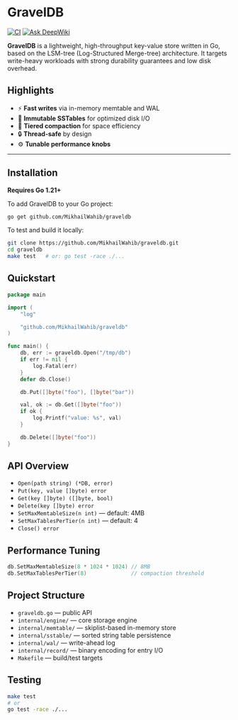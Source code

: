 # GravelDB
[![CI](https://github.com/MikhailWahib/graveldb/actions/workflows/ci.yml/badge.svg)](https://github.com/MikhailWahib/graveldb/actions/workflows/ci.yml) [![Ask DeepWiki](https://deepwiki.com/badge.svg)](https://deepwiki.com/MikhailWahib/graveldb)

**GravelDB** is a lightweight, high-throughput key-value store written in Go, based on the LSM-tree (Log-Structured Merge-tree) architecture. It targets write-heavy workloads with strong durability guarantees and low disk overhead.

## Highlights

- ⚡ **Fast writes** via in-memory memtable and WAL  
- 🧱 **Immutable SSTables** for optimized disk I/O  
- 🔄 **Tiered compaction** for space efficiency  
- 🔒 **Thread-safe** by design  
- ⚙️ **Tunable performance knobs**  
---

## Installation

**Requires Go 1.21+**

To add GravelDB to your Go project:

```sh
go get github.com/MikhailWahib/graveldb
````

To test and build it locally:

```sh
git clone https://github.com/MikhailWahib/graveldb.git
cd graveldb
make test   # or: go test -race ./...
```

## Quickstart

```go
package main

import (
	"log"

	"github.com/MikhailWahib/graveldb"
)

func main() {
	db, err := graveldb.Open("/tmp/db")
	if err != nil {
		log.Fatal(err)
	}
	defer db.Close()

	db.Put([]byte("foo"), []byte("bar"))

	val, ok := db.Get([]byte("foo"))
	if ok {
		log.Printf("value: %s", val)
	}

	db.Delete([]byte("foo"))
}
```

## API Overview

* `Open(path string) (*DB, error)`
* `Put(key, value []byte) error`
* `Get(key []byte) ([]byte, bool)`
* `Delete(key []byte) error`
* `SetMaxMemtableSize(n int)` — default: 4MB
* `SetMaxTablesPerTier(n int)` — default: 4
* `Close() error`

## Performance Tuning

```go
db.SetMaxMemtableSize(8 * 1024 * 1024) // 8MB
db.SetMaxTablesPerTier(8)              // compaction threshold
```

## Project Structure

* `graveldb.go` — public API
* `internal/engine/` — core storage engine
* `internal/memtable/` — skiplist-based in-memory store
* `internal/sstable/` — sorted string table persistence
* `internal/wal/` — write-ahead log
* `internal/record/` — binary encoding for entry I/O
* `Makefile` — build/test targets

## Testing

```sh
make test
# or
go test -race ./...
```